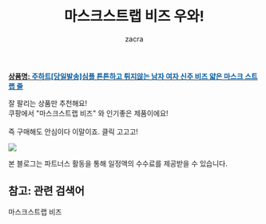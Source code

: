 ﻿---
layout: post
title:  "마스크스트랩 비즈 우와!"
author: zacra
categories: [ 아이템 ]
tags: [마스크스트랩 비즈]
image: https://static.coupangcdn.com/image/vendor_inventory/e9a2/d6f38f76ce7ee727d59c71c4c968974d3acff1bbb7501a22c3c708f79820.jpg 
description: "쿠팡에서 마스크스트랩 비즈 관련 상품으로 가장 잘팔리는 제품 중 하나라는 사실!!."
rating: 4.5
---

<a href="https://link.coupang.com/re/AFFSDP?lptag=AF8407795&pageKey=1965146845&itemId=3341394408&vendorItemId=71328188421&traceid=V0-153-ac6b767492cba066"><b>상품명: <font color='#01579B'>주하트[당일발송]심플 튼튼하고 튀지않는 남자 여자 신주 비즈 얇은 마스크 스트랩 줄</font></b></a>

잘 팔리는 상품만 추천해요!<br/>
쿠팡에서 "마스크스트랩 비즈" 와 인기좋은 제품이에요!<br/><br/>
즉 구매해도 안심이다 이말이죠. 클릭 고고고! <br/>



<a href="https://link.coupang.com/re/AFFSDP?lptag=AF8407795&pageKey=1965146845&itemId=3341394408&vendorItemId=71328188421&traceid=V0-153-ac6b767492cba066"><img src="https://thumbnail7.coupangcdn.com/thumbnails/remote/q89/image/vendor_inventory/f17a/439a883073aefbdd3f28d9058c8df8c2ed13b3123a0f2be347218c2a3922.jpg"></a> 

본 블로그는 파트너스 활동을 통해 일정액의 수수료를 제공받을 수 있습니다.

## 참고: 관련 검색어    
마스크스트랩 비즈